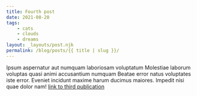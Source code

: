 ```yaml
---
title: Fourth post
date: 2021-08-20
tags:
    - cats
    - clouds
    - dreams
layout: _layouts/post.njk
permalink: /blog/posts/{{ title | slug }}/
---
```

Ipsum aspernatur aut numquam laboriosam voluptatum Molestiae laborum voluptas
quasi animi accusantium numquam Beatae error natus voluptates iste error.
Eveniet incidunt maxime harum ducimus maiores. Impedit nisi quae dolor nam!
[link to third publication](/publications/paper-01)
